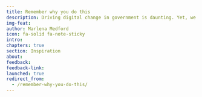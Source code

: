 ```yaml
---
title: Remember why you do this
description: Driving digital change in government is daunting. Yet, we push because we know our government needs fixing, now. This conviction carries us most days. But when it falters, we have to remember what drew us —and what’s at stake if we walk away.
img-feat: 
author: Marlena Medford
icon: fa-solid fa-note-sticky
intro: 
chapters: true
section: Inspiration
about: 
feedback: 
feedback-link: 
launched: true
redirect_from:
  - /remember-why-you-do-this/
---
```

